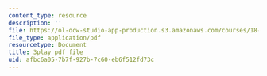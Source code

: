 ```yaml
---
content_type: resource
description: ''
file: https://ol-ocw-studio-app-production.s3.amazonaws.com/courses/18-03sc-differential-equations-fall-2011/afbc6a057b7f927b7c60eb6f512fd73c_zreI4HllD80.pdf
file_type: application/pdf
resourcetype: Document
title: 3play pdf file
uid: afbc6a05-7b7f-927b-7c60-eb6f512fd73c
---
```

